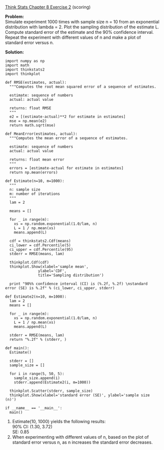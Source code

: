 [Think Stats Chapter 8 Exercise 2](http://greenteapress.com/thinkstats2/html/thinkstats2009.html#toc77) (scoring)

**Problem:**  
Simulate experiment 1000 times with sample size n = 10 from an exponential distribution with lambda = 2. Plot the sampling distribution of the estimate L. Compute standard error of the estimate and the 90% confidence interval.  
Repeat the experiment with different values of n and make a plot of standard error versus n.

**Solution:**

    import numpy as np  
    import math  
    import thinkstats2  
    import thinkplot  

    def RMSE(estimates, actual):
      """Computes the root mean squared error of a sequence of estimates.

      estimate: sequence of numbers
      actual: actual value

      returns: float RMSE
      """
      e2 = [(estimate-actual)**2 for estimate in estimates]
      mse = np.mean(e2)
      return math.sqrt(mse)

    def MeanError(estimates, actual):
      """Computes the mean error of a sequence of estimates.

      estimate: sequence of numbers
      actual: actual value

      returns: float mean error
      """
      errors = [estimate-actual for estimate in estimates]
      return np.mean(errors)

    def Estimate(n=10, m=1000):
      """
      n: sample size
      m: number of iterations
      """
      lam = 2 

      means = []

      for _ in range(m):
        xs = np.random.exponential(1.0/lam, n)
        L = 1 / np.mean(xs)
        means.append(L)

      cdf = thinkstats2.Cdf(means)
      ci_lower = cdf.Percentile(5)
      ci_upper = cdf.Percentile(95)
      stderr = RMSE(means, lam)

      thinkplot.Cdf(cdf)
      thinkplot.Show(xlabel='sample mean',
                   ylabel='CDF',
                   title='Sampling distribution')

      print "90%% confidence interval (CI) is (%.2f, %.2f) \nstandard error (SE) is %.2f" % (ci_lower, ci_upper, stderr)

    def Estimate2(n=10, m=1000):
      lam = 2
      means = []

      for _ in range(m):
        xs = np.random.exponential(1.0/lam, n)
        L = 1 / np.mean(xs)
        means.append(L)

      stderr = RMSE(means, lam)
      return "%.2f" % (stderr, )

    def main():  
      Estimate()

      stderr = []
      sample_size = []

      for i in range(5, 50, 5):
        sample_size.append(i)
        stderr.append(Estimate2(i, m=1000))

      thinkplot.Scatter(stderr, sample_size)
      thinkplot.Show(xlabel='standard error (SE)', ylabel='sample size (n)')

    if __name__ == '__main__':
      main()
      
  1. Estimate(10, 1000) yields the following results:  
      90% CI: (1.30, 3.72)  
      SE: 0.85
  2. When experimenting with different values of n, based on the plot of standard error versus n, as n increases the standard error decreases.
